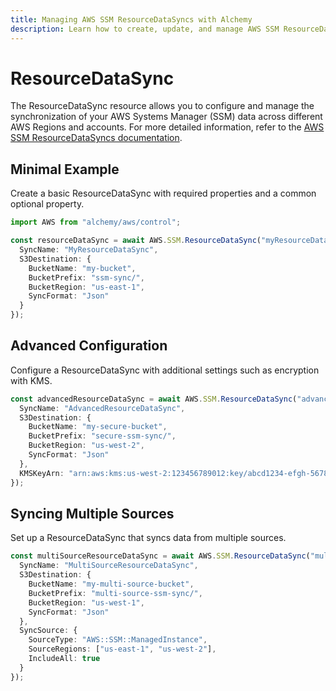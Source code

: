 ```yaml
---
title: Managing AWS SSM ResourceDataSyncs with Alchemy
description: Learn how to create, update, and manage AWS SSM ResourceDataSyncs using Alchemy Cloud Control.
---
```


# ResourceDataSync

The ResourceDataSync resource allows you to configure and manage the synchronization of your AWS Systems Manager (SSM) data across different AWS Regions and accounts. For more detailed information, refer to the [AWS SSM ResourceDataSyncs documentation](https://docs.aws.amazon.com/ssm/latest/userguide/).

## Minimal Example

Create a basic ResourceDataSync with required properties and a common optional property.

```ts
import AWS from "alchemy/aws/control";

const resourceDataSync = await AWS.SSM.ResourceDataSync("myResourceDataSync", {
  SyncName: "MyResourceDataSync",
  S3Destination: {
    BucketName: "my-bucket",
    BucketPrefix: "ssm-sync/",
    BucketRegion: "us-east-1",
    SyncFormat: "Json"
  }
});
```

## Advanced Configuration

Configure a ResourceDataSync with additional settings such as encryption with KMS.

```ts
const advancedResourceDataSync = await AWS.SSM.ResourceDataSync("advancedResourceDataSync", {
  SyncName: "AdvancedResourceDataSync",
  S3Destination: {
    BucketName: "my-secure-bucket",
    BucketPrefix: "secure-ssm-sync/",
    BucketRegion: "us-west-2",
    SyncFormat: "Json"
  },
  KMSKeyArn: "arn:aws:kms:us-west-2:123456789012:key/abcd1234-efgh-5678-ijkl-90mnopqrst"
});
```

## Syncing Multiple Sources

Set up a ResourceDataSync that syncs data from multiple sources.

```ts
const multiSourceResourceDataSync = await AWS.SSM.ResourceDataSync("multiSourceResourceDataSync", {
  SyncName: "MultiSourceResourceDataSync",
  S3Destination: {
    BucketName: "my-multi-source-bucket",
    BucketPrefix: "multi-source-ssm-sync/",
    BucketRegion: "us-west-1",
    SyncFormat: "Json"
  },
  SyncSource: {
    SourceType: "AWS::SSM::ManagedInstance",
    SourceRegions: ["us-east-1", "us-west-2"],
    IncludeAll: true
  }
});
```